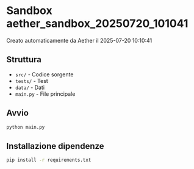 # Sandbox aether_sandbox_20250720_101041

Creato automaticamente da Aether il 2025-07-20 10:10:41

## Struttura
- `src/` - Codice sorgente
- `tests/` - Test
- `data/` - Dati
- `main.py` - File principale

## Avvio
```bash
python main.py
```

## Installazione dipendenze
```bash
pip install -r requirements.txt
```
